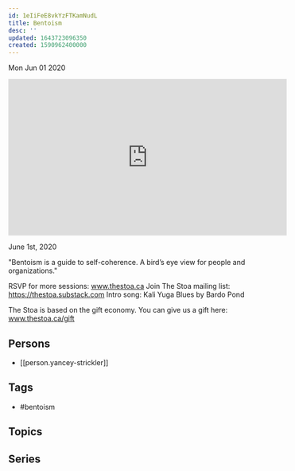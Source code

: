 ```yaml
---
id: 1eIiFeE8vkYzFTKamNudL
title: Bentoism
desc: ''
updated: 1643723096350
created: 1590962400000
---
```





Mon Jun 01 2020

<iframe width="560" height="315" src="https://www.youtube.com/embed/veoG2IEA8Hg" title="Bentoism w/ Yancey Strickler" frameborder="0" allow="accelerometer; autoplay; clipboard-write; encrypted-media; gyroscope; picture-in-picture" allowfullscreen ></iframe>

June 1st, 2020

"Bentoism is a guide to self-coherence. A bird’s eye view for people and organizations."

RSVP for more sessions: www.thestoa.ca
Join The Stoa mailing list: https://thestoa.substack.com
Intro song: Kali Yuga Blues by Bardo Pond

The Stoa is based on the gift economy. You can give us a gift here: www.thestoa.ca/gift

## Persons

- [[person.yancey-strickler]]

## Tags

- #bentoism

## Topics



## Series



